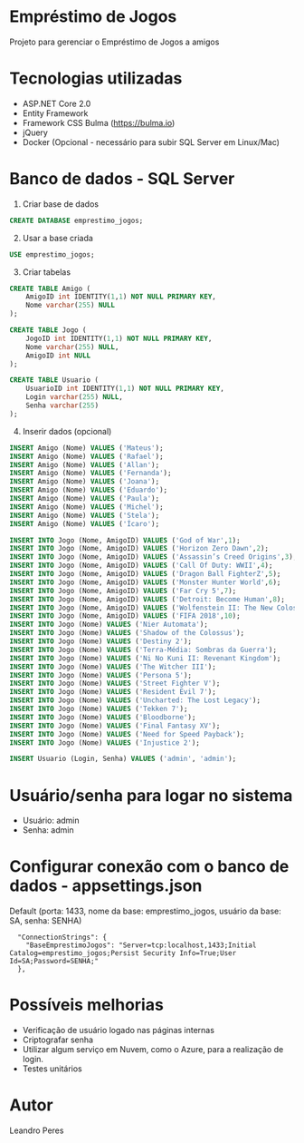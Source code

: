 # Empréstimo de Jogos
Projeto para gerenciar o Empréstimo de Jogos a amigos

# Tecnologias utilizadas
- ASP.NET Core 2.0
- Entity Framework
- Framework CSS Bulma (https://bulma.io)
- jQuery
- Docker (Opcional - necessário para subir SQL Server em Linux/Mac)

# Banco de dados - SQL Server
1. Criar base de dados
```sql
CREATE DATABASE emprestimo_jogos;
```
2. Usar a base criada
```sql
USE emprestimo_jogos;
```
3. Criar tabelas
```sql
CREATE TABLE Amigo (
	AmigoID int IDENTITY(1,1) NOT NULL PRIMARY KEY,
	Nome varchar(255) NULL
);

CREATE TABLE Jogo (
	JogoID int IDENTITY(1,1) NOT NULL PRIMARY KEY,
	Nome varchar(255) NULL,
	AmigoID int NULL
);

CREATE TABLE Usuario (
	UsuarioID int IDENTITY(1,1) NOT NULL PRIMARY KEY,
	Login varchar(255) NULL,
	Senha varchar(255)
);
```
4. Inserir dados (opcional)
```sql
INSERT Amigo (Nome) VALUES ('Mateus');
INSERT Amigo (Nome) VALUES ('Rafael');
INSERT Amigo (Nome) VALUES ('Allan');
INSERT Amigo (Nome) VALUES ('Fernanda');
INSERT Amigo (Nome) VALUES ('Joana');
INSERT Amigo (Nome) VALUES ('Eduardo');
INSERT Amigo (Nome) VALUES ('Paula');
INSERT Amigo (Nome) VALUES ('Michel');
INSERT Amigo (Nome) VALUES ('Stela');
INSERT Amigo (Nome) VALUES ('Ícaro');

INSERT INTO Jogo (Nome, AmigoID) VALUES ('God of War',1);
INSERT INTO Jogo (Nome, AmigoID) VALUES ('Horizon Zero Dawn',2);
INSERT INTO Jogo (Nome, AmigoID) VALUES ('Assassin’s Creed Origins',3);
INSERT INTO Jogo (Nome, AmigoID) VALUES ('Call Of Duty: WWII',4);
INSERT INTO Jogo (Nome, AmigoID) VALUES ('Dragon Ball FighterZ',5);
INSERT INTO Jogo (Nome, AmigoID) VALUES ('Monster Hunter World',6);
INSERT INTO Jogo (Nome, AmigoID) VALUES ('Far Cry 5',7);
INSERT INTO Jogo (Nome, AmigoID) VALUES ('Detroit: Become Human',8);
INSERT INTO Jogo (Nome, AmigoID) VALUES ('Wolfenstein II: The New Colossus',9);
INSERT INTO Jogo (Nome, AmigoID) VALUES ('FIFA 2018',10);
INSERT INTO Jogo (Nome) VALUES ('Nier Automata');
INSERT INTO Jogo (Nome) VALUES ('Shadow of the Colossus');
INSERT INTO Jogo (Nome) VALUES ('Destiny 2');
INSERT INTO Jogo (Nome) VALUES ('Terra-Média: Sombras da Guerra');
INSERT INTO Jogo (Nome) VALUES ('Ni No Kuni II: Revenant Kingdom');
INSERT INTO Jogo (Nome) VALUES ('The Witcher III');
INSERT INTO Jogo (Nome) VALUES ('Persona 5');
INSERT INTO Jogo (Nome) VALUES ('Street Fighter V');
INSERT INTO Jogo (Nome) VALUES ('Resident Evil 7');
INSERT INTO Jogo (Nome) VALUES ('Uncharted: The Lost Legacy');
INSERT INTO Jogo (Nome) VALUES ('Tekken 7');
INSERT INTO Jogo (Nome) VALUES ('Bloodborne');
INSERT INTO Jogo (Nome) VALUES ('Final Fantasy XV');
INSERT INTO Jogo (Nome) VALUES ('Need for Speed Payback');
INSERT INTO Jogo (Nome) VALUES ('Injustice 2');

INSERT Usuario (Login, Senha) VALUES ('admin', 'admin');
```

# Usuário/senha para logar no sistema
- Usuário: admin
- Senha: admin

# Configurar conexão com o banco de dados - appsettings.json
Default (porta: 1433, nome da base: emprestimo_jogos, usuário da base: SA, senha: SENHA)
```
  "ConnectionStrings": {
    "BaseEmprestimoJogos": "Server=tcp:localhost,1433;Initial Catalog=emprestimo_jogos;Persist Security Info=True;User Id=SA;Password=SENHA;"
  },
 ```

# Possíveis melhorias
- Verificação de usuário logado nas páginas internas
- Criptografar senha
- Utilizar algum serviço em Nuvem, como o Azure, para a realização de login.
- Testes unitários

# Autor
Leandro Peres